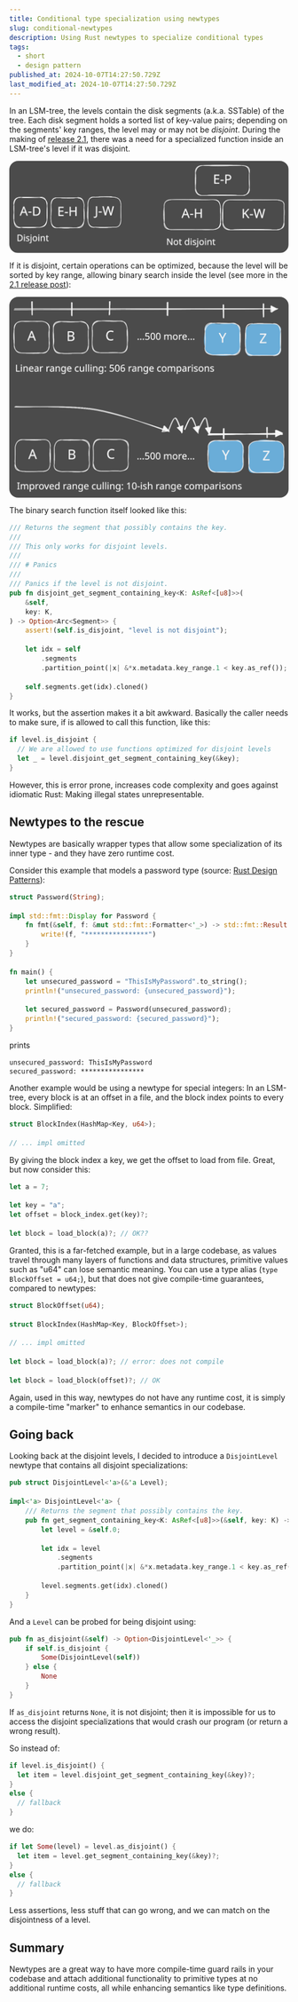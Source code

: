 ```yaml
---
title: Conditional type specialization using newtypes
slug: conditional-newtypes
description: Using Rust newtypes to specialize conditional types
tags:
  - short
  - design pattern
published_at: 2024-10-07T14:27:50.729Z
last_modified_at: 2024-10-07T14:27:50.729Z
---
```


In an LSM-tree, the levels contain the disk segments (a.k.a. SSTable) of the tree. Each disk segment holds a sorted list of key-value pairs; depending on the segments' key ranges, the level may or may not be _disjoint_.
During the making of [release 2.1](/post/fjall-2-1), there was a need for a specialized function inside an LSM-tree's level if it was disjoint.

<div style="margin-top: 10px; width: 100%; display: flex; justify-content: center">
  <img style="border-radius: 16px; max-height: 400px" src="/media/posts/newtype-special/disjoint_non_disjoint.svg" />
</div>

If it is disjoint, certain operations can be optimized, because the level will be sorted by key range, allowing binary search inside the level (see more in the [2.1 release post](/post/fjall-2-1)):

<div style="margin-top: 10px; width: 100%; display: flex; justify-content: center">
  <img style="border-radius: 16px; max-height: 400px" src="/media/posts/fjall-21/range_culling_compare.svg" />
</div>

The binary search function itself looked like this:

```rs
/// Returns the segment that possibly contains the key.
///
/// This only works for disjoint levels.
///
/// # Panics
///
/// Panics if the level is not disjoint.
pub fn disjoint_get_segment_containing_key<K: AsRef<[u8]>>(
    &self,
    key: K,
) -> Option<Arc<Segment>> {
    assert!(self.is_disjoint, "level is not disjoint");

    let idx = self
        .segments
        .partition_point(|x| &*x.metadata.key_range.1 < key.as_ref());

    self.segments.get(idx).cloned()
}
```

It works, but the assertion makes it a bit awkward.
Basically the caller needs to make sure, if is allowed to call this function, like this:

```rs
if level.is_disjoint {
  // We are allowed to use functions optimized for disjoint levels
  let _ = level.disjoint_get_segment_containing_key(&key);
}
```

However, this is error prone, increases code complexity and goes against idiomatic Rust: Making illegal states unrepresentable.

## Newtypes to the rescue

Newtypes are basically wrapper types that allow some specialization of its inner type - and they have zero runtime cost.

Consider this example that models a password type (source: [Rust Design Patterns](https://rust-unofficial.github.io/patterns/patterns/behavioural/newtype.html)):

```rs
struct Password(String);

impl std::fmt::Display for Password {
    fn fmt(&self, f: &mut std::fmt::Formatter<'_>) -> std::fmt::Result {
        write!(f, "****************")
    }
}

fn main() {
    let unsecured_password = "ThisIsMyPassword".to_string();
    println!("unsecured_password: {unsecured_password}");

    let secured_password = Password(unsecured_password);
    println!("secured_password: {secured_password}");
}
```

prints

```
unsecured_password: ThisIsMyPassword
secured_password: ****************
```

Another example would be using a newtype for special integers:
In an LSM-tree, every block is at an offset in a file, and the block index points to every block. Simplified:

```rs
struct BlockIndex(HashMap<Key, u64>);

// ... impl omitted
```

By giving the block index a key, we get the offset to load from file.
Great, but now consider this:

```rs
let a = 7;

let key = "a";
let offset = block_index.get(key)?;

let block = load_block(a)?; // OK??
```

Granted, this is a far-fetched example, but in a large codebase, as values travel through many layers of functions and data structures, primitive values such as "u64" can lose semantic meaning.
You can use a type alias (`type BlockOffset = u64;`), but that does not give compile-time guarantees, compared to newtypes:

```rs
struct BlockOffset(u64);

struct BlockIndex(HashMap<Key, BlockOffset>);

// ... impl omitted

let block = load_block(a)?; // error: does not compile

let block = load_block(offset)?; // OK
```

Again, used in this way, newtypes do not have any runtime cost, it is simply a compile-time "marker" to enhance semantics in our codebase.

## Going back

Looking back at the disjoint levels, I decided to introduce a `DisjointLevel` newtype that contains all disjoint specializations:

```rs
pub struct DisjointLevel<'a>(&'a Level);

impl<'a> DisjointLevel<'a> {
    /// Returns the segment that possibly contains the key.
    pub fn get_segment_containing_key<K: AsRef<[u8]>>(&self, key: K) -> Option<Arc<Segment>> {
        let level = &self.0;

        let idx = level
            .segments
            .partition_point(|x| &*x.metadata.key_range.1 < key.as_ref());

        level.segments.get(idx).cloned()
    }
}
```

And a `Level` can be probed for being disjoint using:

```rs
pub fn as_disjoint(&self) -> Option<DisjointLevel<'_>> {
    if self.is_disjoint {
        Some(DisjointLevel(self))
    } else {
        None
    }
}
```

If `as_disjoint` returns `None`, it is not disjoint; then it is impossible for us to access the disjoint specializations that would crash our program (or return a wrong result).

So instead of:

```rs
if level.is_disjoint() {
  let item = level.disjoint_get_segment_containing_key(&key)?;
}
else {
  // fallback
}
```

we do:

```rs
if let Some(level) = level.as_disjoint() {
  let item = level.get_segment_containing_key(&key)?;
}
else {
  // fallback
}
```

Less assertions, less stuff that can go wrong, and we can match on the disjointness of a level.

## Summary

Newtypes are a great way to have more compile-time guard rails in your codebase and attach additional functionality to primitive types at no additional runtime costs, all while enhancing semantics like type definitions.
